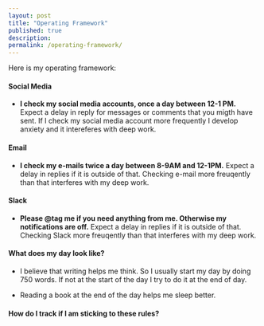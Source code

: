 ```yaml
---
layout: post
title: "Operating Framework"
published: true
description: 
permalink: /operating-framework/
---
```


Here is my operating framework:


#### **Social Media**

- **I check my social media accounts, once a day between 12-1 PM.** Expect a delay in reply for messages or comments that you migth have sent. If I check my social media account more frequently I develop anxiety and it intereferes with deep work. 

#### **Email**

- **I check my e-mails twice a day between 8-9AM and 12-1PM.** Expect a delay in replies if it is outside of that. Checking e-mail more freuqently than that interferes with my deep work.

#### **Slack**

- **Please @tag me if you need anything from me. Otherwise my notifications are off.** Expect a delay in replies if it is outside of that. Checking Slack more freuqently than that interferes with my deep work.

#### **What does my day look like?**

- I believe that writing helps me think. So I usually start my day by doing 750 words. If not at the start of the day I try to do it at the end of day. 

- Reading a book at the end of the day helps me sleep better. 



#### **How do I track if I am sticking to these rules?**